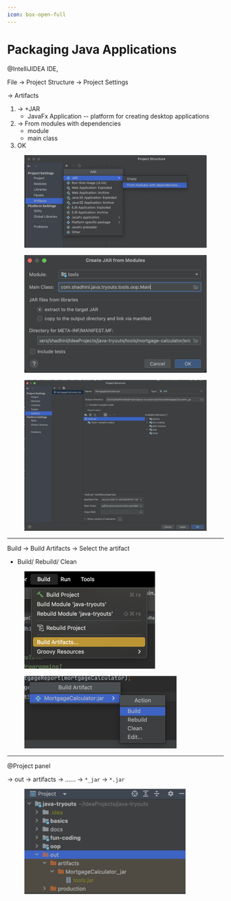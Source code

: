 ```yaml
---
icon: box-open-full
---
```


# Packaging Java Applications

@IntelliJIDEA IDE,

File -> Project Structure -> Project Settings&#x20;

-> Artifacts

1. -> +JAR
   * JavaFx Application -- platform for creating desktop applications
2. -> From modules with dependencies
   * module
   * main class
3. OK

<figure><img src="../.gitbook/assets/intellij-create-jar-1.png" alt=""><figcaption></figcaption></figure>

<figure><img src="../.gitbook/assets/intellij-create-jar-2.png" alt=""><figcaption></figcaption></figure>

<figure><img src="../.gitbook/assets/intellij-create-jar-3.png" alt=""><figcaption></figcaption></figure>

***



Build -> Build Artifacts -> Select the artifact

* Build/ Rebuild/ Clean

<div align="left"><figure><img src="../.gitbook/assets/intellij-create-jar-4.png" alt="" width="304"><figcaption></figcaption></figure></div>

<div align="left"><figure><img src="../.gitbook/assets/intellij-create-jar-5.png" alt="" width="354"><figcaption></figcaption></figure></div>

***

@Project panel

-> out -> artifacts -> ...... -> `*_jar` -> `*.jar`

<div align="left"><figure><img src="../.gitbook/assets/intellij-create-jar-6.png" alt="" width="375"><figcaption></figcaption></figure></div>





